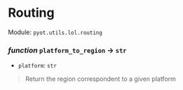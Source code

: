 # Routing 

Module: `pyot.utils.lol.routing` 

### _function_ `platform_to_region` -> `str` 
* `platform`: `str` 
> Return the region correspondent to a given platform 


